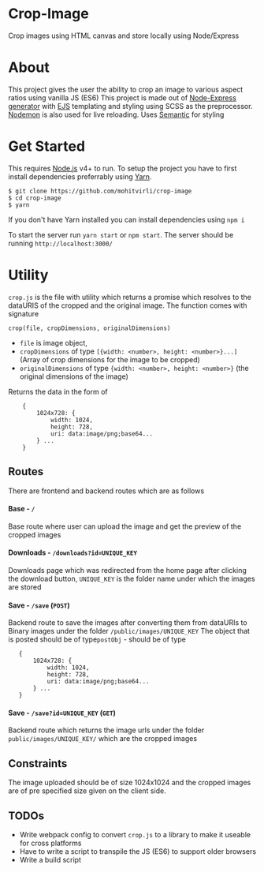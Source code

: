 # Crop-Image
Crop images using HTML canvas and store locally using Node/Express

# About
This project gives the user the ability to crop an image to various aspect ratios using vanilla JS (ES6)
This project is made out of [Node-Express generator](https://expressjs.com/en/starter/generator.html) with [EJS](http://ejs.co/) templating and styling using SCSS as the preprocessor. [Nodemon](https://www.npmjs.com/package/nodemon) is also used for live reloading. Uses [Semantic](https://semantic-ui.com) for styling

# Get Started
This requires [Node.js](https://nodejs.org/) v4+ to run. To setup the project you have to first install dependencies preferrably using [Yarn](https://yarnpkg.com/en/).

```
$ git clone https://github.com/mohitvirli/crop-image
$ cd crop-image
$ yarn
```

If you don't have Yarn installed you can install dependencies using `npm i`

To start the server run `yarn start` or `npm start`. The server should be running `http://localhost:3000/`

# Utility
`crop.js` is the file with utility which returns a promise which resolves to the dataURIS of the cropped and the original image. The function comes with signature
```
crop(file, cropDimensions, originalDimensions)
```

 - `file` is image object, 
 - `cropDimensions` of type `[{width: <number>, height: <number>}...]` (Array of crop dimensions for the image to be cropped)
 - `originalDimensions` of type `{width: <number>, height: <number>}` (the original dimensions of the image)

Returns the data in the form of 
```
    {
        1024x728: {
            width: 1024,
            height: 728,
            uri: data:image/png;base64...
        } ...
    }
```

## Routes
There are frontend and backend routes which are as follows

#### Base - `/`
Base route where user can upload the image and get the preview of the cropped images

#### Downloads - `/downloads?id=UNIQUE_KEY`
Downloads page which was redirected from the home page after clicking the download button, `UNIQUE_KEY` is the folder name under which the images are stored

#### Save - `/save` (`POST`)
Backend route to save the images after converting them from dataURIs to Binary images under the folder `/public/images/UNIQUE_KEY`
 The object that is posted should be of type`postObj` - should be of type 
 ```
    {
        1024x728: {
            width: 1024,
            height: 728,
            uri: data:image/png;base64...
        } ...
    }
```
#### Save - `/save?id=UNIQUE_KEY` (`GET`)
Backend route which returns the image urls under the folder `public/images/UNIQUE_KEY/` which are the cropped images

## Constraints
The image uploaded should be of size 1024x1024 and the cropped images are of pre specified size given on the client side. 



## TODOs
 - Write webpack config to convert `crop.js` to a library to make it useable for cross platforms
 - Have to write a script to transpile the JS (ES6) to support older browsers
 - Write a build script
